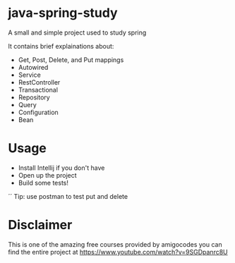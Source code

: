 # java-spring-study
A small and simple project used to study spring

It contains brief explainations about:
- Get, Post, Delete, and Put mappings
- Autowired
- Service
- RestController
- Transactional
- Repository
- Query
- Configuration
- Bean

# Usage
- Install Intellij if you don't have
- Open up the project
- Build some tests!


´´ Tip: use postman to test put and delete

# Disclaimer
This is one of the amazing free courses provided by amigocodes you can find the entire project at <a>https://www.youtube.com/watch?v=9SGDpanrc8U</a>
